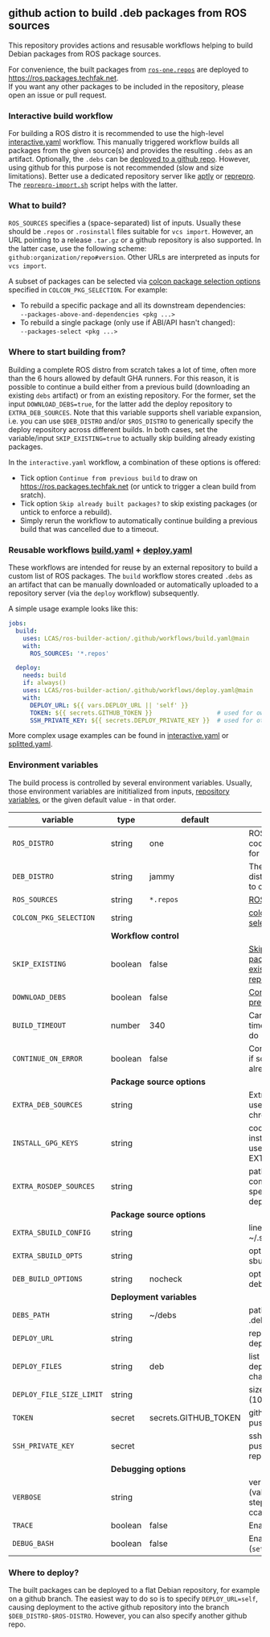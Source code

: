 ## github action to build .deb packages from ROS sources

This repository provides actions and resusable workflows helping to build Debian packages from ROS package sources.

For convenience, the built packages from [`ros-one.repos`](./ros-one.repos) are deployed to https://ros.packages.techfak.net.  
If you want any other packages to be included in the repository, please open an issue or pull request.

### Interactive build workflow

For building a ROS distro it is recommended to use the high-level [interactive.yaml](https://github.com/LCAS/ros-builder-action/actions/workflows/interactive.yaml) workflow.
This manually triggered workflow builds all packages from the given source(s) and provides the resulting `.debs` as an artifact. Optionally, the `.debs` can be [deployed to a github repo](#where-to-deploy). However, using github for this purpose is not recommended (slow and size limitations). Better use a dedicated repository server like [aptly](https://www.aptly.info/) or [reprepro](https://wiki.debian.org/SettingUpSignedAptRepositoryWithReprepro). The [`reprepro-import.sh`](reprepro-import.sh) script helps with the latter.

### What to build?

`ROS_SOURCES` specifies a (space-separated) list of inputs. Usually these should be `.repos` or `.rosinstall` files suitable for `vcs import`.
However, an URL pointing to a release `.tar.gz` or a github repository is also supported. In the latter case, use the following scheme: `github:organization/repo#version`. Other URLs are interpreted as inputs for `vcs import`.

A subset of packages can be selected via [colcon package selection options](https://colcon.readthedocs.io/en/released/reference/package-selection-arguments.html) specified in `COLCON_PKG_SELECTION`. <a name="pkg-selection-examples"></a>For example:
- To rebuild a specific package and all its downstream dependencies:  
  `--packages-above-and-dependencies <pkg ...>`
- To rebuild a single package (only use if ABI/API hasn't changed):  
  `--packages-select <pkg ...>`

### Where to start building from?

Building a complete ROS distro from scratch takes a lot of time, often more than the 6 hours allowed by default GHA runners. For this reason, it is possible to continue a build either from a previous build (downloading an existing `debs` artifact) or from an existing repository. For the former, set the input `DOWNLOAD_DEBS=true`, for the latter add the deploy repository to `EXTRA_DEB_SOURCES`. Note that this variable supports shell variable expansion, i.e. you can use `$DEB_DISTRO` and/or `$ROS_DISTRO` to generically specify the deploy repository across different builds.
In both cases, set the variable/input `SKIP_EXISTING=true` to actually skip building already existing packages.

In the `interactive.yaml` workflow, a combination of these options is offered:
- Tick option `Continue from previous build` to draw on https://ros.packages.techfak.net (or untick to trigger a clean build from sratch).
- Tick option `Skip already built packages?` to skip existing packages (or untick to enforce a rebuild).
- Simply rerun the workflow to automatically continue building a previous build that was cancelled due to a timeout.

### Reusable workflows [build.yaml](.github/workflows/build.yaml) + [deploy.yaml](.github/workflows/deploy.yaml)

These workflows are intended for reuse by an external repository to build a custom list of ROS packages. The `build` workflow stores created `.debs` as an artifact that can be manually downloaded or automatically uploaded to a repository server (via the `deploy` workflow) subsequently.

A simple usage example looks like this:

```yaml
jobs:
  build:
    uses: LCAS/ros-builder-action/.github/workflows/build.yaml@main
    with:
      ROS_SOURCES: '*.repos'

  deploy:
    needs: build
    if: always()
    uses: LCAS/ros-builder-action/.github/workflows/deploy.yaml@main
    with:
      DEPLOY_URL: ${{ vars.DEPLOY_URL || 'self' }}
      TOKEN: ${{ secrets.GITHUB_TOKEN }}                  # used for own repo
      SSH_PRIVATE_KEY: ${{ secrets.DEPLOY_PRIVATE_KEY }}  # used for other repo
```

More complex usage examples can be found in [interactive.yaml](.github/workflows/interactive.yaml) or [splitted.yaml](.github/workflows/splitted.yaml).

### Environment variables

The build process is controlled by several environment variables. Usually, those environment variables are inititialized from inputs, [repository variables](https://docs.github.com/en/actions/learn-github-actions/variables), or the given default value - in that order.

variable               | type   | default   | semantics
-----------------------|--------|-----------|---------------------------------------------------------------------
`ROS_DISTRO`           | string | one       | ROS distribution codename to compile for
`DEB_DISTRO`           | string | jammy     | The Debian/Ubuntu distribution codename to compile for.
`ROS_SOURCES`          | string | `*.repos` | [ROS sources to compile](#what-to-build)
`COLCON_PKG_SELECTION` | string |           | [colcon package selectio argument(s)](#pkg-selection-examples)
|<td colspan=2>**Workflow control**</td>
`SKIP_EXISTING`        | boolean | false    | [Skip (re)building packages already existing in the repository](#where-to-start-building-from)
`DOWNLOAD_DEBS`        | boolean | false    | [Continue building from previous debs artifact?](#where-to-start-building-from)
`BUILD_TIMEOUT`        | number  | 340      | Cancel build after this time, before github will do (minutes)
`CONTINUE_ON_ERROR`    | boolean | false    | Continue building even if some packages already failed
|<td colspan=2>**Package source options**</td>
`EXTRA_DEB_SOURCES`    | string  |          | Extra debian sources to use in host and sbuild chroot
`INSTALL_GPG_KEYS`     | string  |          | code to run for installing GPG keys (for use with EXTRA_DEB_SOURCES)
`EXTRA_ROSDEP_SOURCES` | string  |          | path to a rosdep-compatible yaml file specifying custom dependency mappings
|<td colspan=2>**Package source options**</td>
`EXTRA_SBUILD_CONFIG`  | string  |          | lines to add to ~/.sbuildrc
`EXTRA_SBUILD_OPTS`    | string  |          | options to pass to sbuild on commandline
`DEB_BUILD_OPTIONS`    | string  | nocheck  | options used debian/rules
|<td colspan=2>**Deployment variables**</td>
`DEBS_PATH`            | string  | ~/debs   | path to store generated .debs in
`DEPLOY_URL`           | string  |          | repository URL for deployment
`DEPLOY_FILES`         | string  | deb      | list of file types to deploy: deb, ddeb, dsc, changes
`DEPLOY_FILE_SIZE_LIMIT` | string |         | size limit for files (100M on github)
`TOKEN`                | secret  | secrets.GITHUB_TOKEN | github token for pushing to own repo
`SSH_PRIVATE_KEY`      | secret  |                      | ssh private key for pushing to an external repo
|<td colspan=2>**Debugging options**</td>
`VERBOSE`              | string  |          | verboseness for all (value true) or selected steps (bloom sbuild apt ccache)
`TRACE`                | boolean | false    | Enable function tracing
`DEBUG_BASH`           | boolean | false    | Enable bash debugging (`set -x`) and tracing

### Where to deploy?

The built packages can be deployed to a flat Debian repository, for example on a github branch.
The easiest way to do so is to specify `DEPLOY_URL=self`, causing deployment to the active github repository into the branch `$DEB_DISTRO-$ROS-DISTRO`.
However, you can also specify another github repo.
